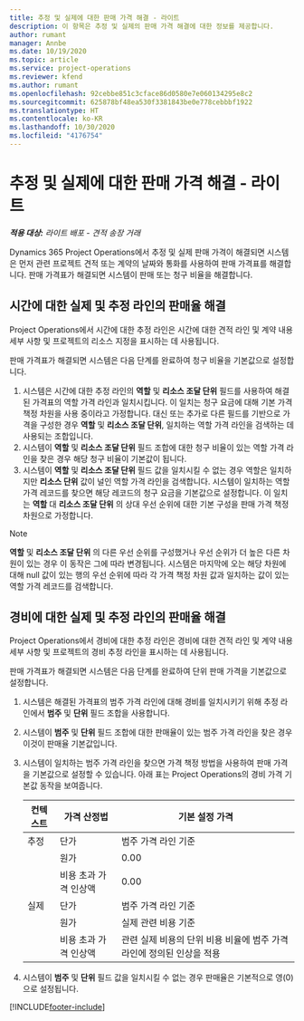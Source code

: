 ```yaml
---
title: 추정 및 실제에 대한 판매 가격 해결 - 라이트
description: 이 항목은 추정 및 실제의 판매 가격 해결에 대한 정보를 제공합니다.
author: rumant
manager: Annbe
ms.date: 10/19/2020
ms.topic: article
ms.service: project-operations
ms.reviewer: kfend
ms.author: rumant
ms.openlocfilehash: 92cebbe851c3cface86d0580e7e060134295e8c2
ms.sourcegitcommit: 625878bf48ea530f3381843be0e778cebbbf1922
ms.translationtype: HT
ms.contentlocale: ko-KR
ms.lasthandoff: 10/30/2020
ms.locfileid: "4176754"
---
```

# <a name="resolve-sales-prices-for-estimates-and-actuals---lite"></a>추정 및 실제에 대한 판매 가격 해결 - 라이트

_**적용 대상:** 라이트 배포 - 견적 송장 거래_

Dynamics 365 Project Operations에서 추정 및 실제 판매 가격이 해결되면 시스템은 먼저 관련 프로젝트 견적 또는 계약의 날짜와 통화를 사용하여 판매 가격표를 해결합니다. 판매 가격표가 해결되면 시스템이 판매 또는 청구 비율을 해결합니다.

## <a name="resolve-sales-rates-on-actual-and-estimate-lines-for-time"></a>시간에 대한 실제 및 추정 라인의 판매율 해결

Project Operations에서 시간에 대한 추정 라인은 시간에 대한 견적 라인 및 계약 내용 세부 사항 및 프로젝트의 리소스 지정을 표시하는 데 사용됩니다.

판매 가격표가 해결되면 시스템은 다음 단계를 완료하여 청구 비율을 기본값으로 설정합니다.

1. 시스템은 시간에 대한 추정 라인의 **역할** 및 **리소스 조달 단위** 필드를 사용하여 해결된 가격표의 역할 가격 라인과 일치시킵니다. 이 일치는 청구 요금에 대해 기본 가격 책정 차원을 사용 중이라고 가정합니다. 대신 또는 추가로 다른 필드를 기반으로 가격을 구성한 경우 **역할** 및 **리소스 조달 단위**, 일치하는 역할 가격 라인을 검색하는 데 사용되는 조합입니다.
2. 시스템이 **역할** 및 **리소스 조달 단위** 필드 조합에 대한 청구 비율이 있는 역할 가격 라인을 찾은 경우 해당 청구 비율이 기본값이 됩니다.
3. 시스템이 **역할** 및 **리소스 조달 단위** 필드 값을 일치시킬 수 없는 경우 역할은 일치하지만 **리소스 단위** 값이 널인 역할 가격 라인을 검색합니다. 시스템이 일치하는 역할 가격 레코드를 찾으면 해당 레코드의 청구 요금을 기본값으로 설정합니다. 이 일치는 **역할** 대 **리소스 조달 단위** 의 상대 우선 순위에 대한 기본 구성을 판매 가격 책정 차원으로 가정합니다.

> [!NOTE]
> **역할** 및 **리소스 조달 단위** 의 다른 우선 순위를 구성했거나 우선 순위가 더 높은 다른 차원이 있는 경우 이 동작은 그에 따라 변경됩니다. 시스템은 마지막에 오는 해당 차원에 대해 null 값이 있는 행의 우선 순위에 따라 각 가격 책정 차원 값과 일치하는 값이 있는 역할 가격 레코드를 검색합니다.

## <a name="resolve-sales-rates-on-actual-and-estimate-lines-for-expense"></a>경비에 대한 실제 및 추정 라인의 판매율 해결

Project Operations에서 경비에 대한 추정 라인은 경비에 대한 견적 라인 및 계약 내용 세부 사항 및 프로젝트의 경비 추정 라인을 표시하는 데 사용됩니다.

판매 가격표가 해결되면 시스템은 다음 단계를 완료하여 단위 판매 가격을 기본값으로 설정합니다.

1. 시스템은 해결된 가격표의 범주 가격 라인에 대해 경비를 일치시키기 위해 추정 라인에서 **범주** 및 **단위** 필드 조합을 사용합니다.
2. 시스템이 **범주** 및 **단위** 필드 조합에 대한 판매율이 있는 범주 가격 라인을 찾은 경우 이것이 판매율 기본값입니다.
3. 시스템이 일치하는 범주 가격 라인을 찾으면 가격 책정 방법을 사용하여 판매 가격을 기본값으로 설정할 수 있습니다. 아래 표는 Project Operations의 경비 가격 기본값 동작을 보여줍니다.

    | 컨텍스트 | 가격 산정법 | 기본 설정 가격 |
    | --- | --- | --- |
    | 추정 | 단가 | 범주 가격 라인 기준 |
    | &nbsp; | 원가 | 0.00 |
    | &nbsp; | 비용 초과 가격 인상액 | 0.00 |
    | 실제 | 단가 | 범주 가격 라인 기준 |
    | &nbsp; | 원가 | 실제 관련 비용 기준 |
    | &nbsp; | 비용 초과 가격 인상액 | 관련 실제 비용의 단위 비용 비율에 범주 가격 라인에 정의된 인상을 적용 |

4. 시스템이 **범주** 및 **단위** 필드 값을 일치시킬 수 없는 경우 판매율은 기본적으로 영(0)으로 설정됩니다.


[!INCLUDE[footer-include](../../includes/footer-banner.md)]